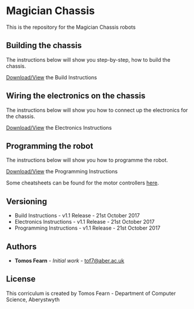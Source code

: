 # Magician Chassis

This is the repository for the Magician Chassis robots

## Building the chassis

The instructions below will show you step-by-step, how to build the chassis.

[Download/View](https://github.com/arcub/magician-chassis/blob/master/worksheets/magician-chassis-build.pdf) the Build Instructions

## Wiring the electronics on the chassis

The instructions below will show you how to connect up the electronics for the chassis.

[Download/View](https://github.com/arcub/magician-chassis/blob/master/worksheets/magician-chassis-electronics.pdf) the Electronics Instructions

## Programming the robot

The instructions below will show you how to programme the robot.

[Download/View](https://github.com/arcub/magician-chassis/blob/master/worksheets/magician-chassis-programming.pdf) the Programming Instructions

Some cheatsheets can be found for the motor controllers [here](https://github.com/arcub/magician-chassis/tree/master/code).

## Versioning

* Build Instructions - v1.1 Release - 21st October 2017
* Electronics Instructions - v1.1 Release - 21st October 2017
* Programming Instructions - v1.1 Release - 21st October 2017 

## Authors

* **Tomos Fearn** - *Initial work* - [tof7@aber.ac.uk](mailto:tof7@aber.ac.uk)

## License

This corriculum is created by Tomos Fearn - Department of Computer Science, Aberystwyth

